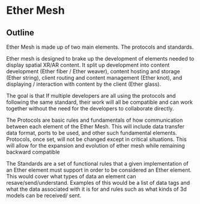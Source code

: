 # Ether Mesh

## Outline

Ether Mesh is made up of two main elements. The protocols and standards.

Ether mesh is designed to brake up the development of elements needed to display spatial XR/AR content. It split up development into content development (Ether fiber / Ether weaver), content hosting and storage (Ether string), client routing and content management (Ether knot), and displaying / interaction with content by the client (Ether glass).

The goal is that If multiple developers are all using the protocols and following the same standard, their work will all be compatible and can work together without the need for the developers to collaborate directly.

The Protocols are basic rules and fundamentals of how communication between each element of the Ether Mesh. This will include data transfer data format, ports to be used, and other such fundamental elements. Protocols, once set, will not be changed except in critical situations. This will allow for the expansion and evolution of ether mesh while remaining backward compatible

The Standards are a set of functional rules that a given implementation of an Ether element must support in order to be considered an Ether element. This would cover what types of data an element can resave/send/understand. Examples of this would be a list of data tags and what the data associated with it is for and rules such as what kinds of 3d models can be received/ sent.
